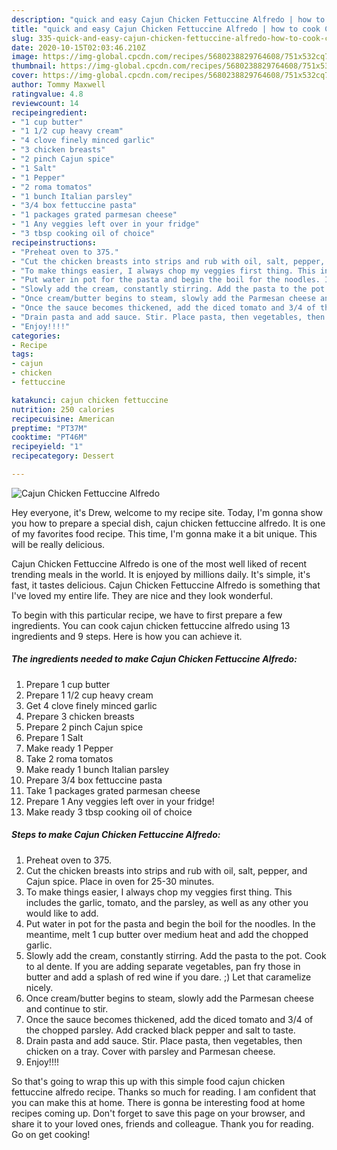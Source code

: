 ```yaml
---
description: "quick and easy Cajun Chicken Fettuccine Alfredo | how to cook Cajun Chicken Fettuccine Alfredo"
title: "quick and easy Cajun Chicken Fettuccine Alfredo | how to cook Cajun Chicken Fettuccine Alfredo"
slug: 335-quick-and-easy-cajun-chicken-fettuccine-alfredo-how-to-cook-cajun-chicken-fettuccine-alfredo
date: 2020-10-15T02:03:46.210Z
image: https://img-global.cpcdn.com/recipes/5680238829764608/751x532cq70/cajun-chicken-fettuccine-alfredo-recipe-main-photo.jpg
thumbnail: https://img-global.cpcdn.com/recipes/5680238829764608/751x532cq70/cajun-chicken-fettuccine-alfredo-recipe-main-photo.jpg
cover: https://img-global.cpcdn.com/recipes/5680238829764608/751x532cq70/cajun-chicken-fettuccine-alfredo-recipe-main-photo.jpg
author: Tommy Maxwell
ratingvalue: 4.8
reviewcount: 14
recipeingredient:
- "1 cup butter"
- "1 1/2 cup heavy cream"
- "4 clove finely minced garlic"
- "3 chicken breasts"
- "2 pinch Cajun spice"
- "1 Salt"
- "1 Pepper"
- "2 roma tomatos"
- "1 bunch Italian parsley"
- "3/4 box fettuccine pasta"
- "1 packages grated parmesan cheese"
- "1 Any veggies left over in your fridge"
- "3 tbsp cooking oil of choice"
recipeinstructions:
- "Preheat oven to 375."
- "Cut the chicken breasts into strips and rub with oil, salt, pepper, and Cajun spice. Place in oven for 25-30 minutes."
- "To make things easier, I always chop my veggies first thing. This includes the garlic, tomato, and the parsley, as well as any other you would like to add."
- "Put water in pot for the pasta and begin the boil for the noodles. In the meantime, melt 1 cup butter over medium heat and add the chopped garlic."
- "Slowly add the cream, constantly stirring. Add the pasta to the pot. Cook to al dente. If you are adding separate vegetables, pan fry those in butter and add a splash of red wine if you dare. ;) Let that caramelize nicely."
- "Once cream/butter begins to steam, slowly add the Parmesan cheese and continue to stir."
- "Once the sauce becomes thickened, add the diced tomato and 3/4 of the chopped parsley. Add cracked black pepper and salt to taste."
- "Drain pasta and add sauce. Stir. Place pasta, then vegetables, then chicken on a tray. Cover with parsley and Parmesan cheese."
- "Enjoy!!!!"
categories:
- Recipe
tags:
- cajun
- chicken
- fettuccine

katakunci: cajun chicken fettuccine 
nutrition: 250 calories
recipecuisine: American
preptime: "PT37M"
cooktime: "PT46M"
recipeyield: "1"
recipecategory: Dessert

---
```



![Cajun Chicken Fettuccine Alfredo](https://img-global.cpcdn.com/recipes/5680238829764608/751x532cq70/cajun-chicken-fettuccine-alfredo-recipe-main-photo.jpg)

Hey everyone, it's Drew, welcome to my recipe site. Today, I'm gonna show you how to prepare a special dish, cajun chicken fettuccine alfredo. It is one of my favorites food recipe. This time, I'm gonna make it a bit unique. This will be really delicious.

Cajun Chicken Fettuccine Alfredo is one of the most well liked of recent trending meals in the world. It is enjoyed by millions daily. It's simple, it's fast, it tastes delicious. Cajun Chicken Fettuccine Alfredo is something that I've loved my entire life. They are nice and they look wonderful.




To begin with this particular recipe, we have to first prepare a few ingredients. You can cook cajun chicken fettuccine alfredo using 13 ingredients and 9 steps. Here is how you can achieve it.

<!--inarticleads1-->

##### The ingredients needed to make Cajun Chicken Fettuccine Alfredo:

1. Prepare 1 cup butter
1. Prepare 1 1/2 cup heavy cream
1. Get 4 clove finely minced garlic
1. Prepare 3 chicken breasts
1. Prepare 2 pinch Cajun spice
1. Prepare 1 Salt
1. Make ready 1 Pepper
1. Take 2 roma tomatos
1. Make ready 1 bunch Italian parsley
1. Prepare 3/4 box fettuccine pasta
1. Take 1 packages grated parmesan cheese
1. Prepare 1 Any veggies left over in your fridge!
1. Make ready 3 tbsp cooking oil of choice




<!--inarticleads2-->

##### Steps to make Cajun Chicken Fettuccine Alfredo:

1. Preheat oven to 375.
1. Cut the chicken breasts into strips and rub with oil, salt, pepper, and Cajun spice. Place in oven for 25-30 minutes.
1. To make things easier, I always chop my veggies first thing. This includes the garlic, tomato, and the parsley, as well as any other you would like to add.
1. Put water in pot for the pasta and begin the boil for the noodles. In the meantime, melt 1 cup butter over medium heat and add the chopped garlic.
1. Slowly add the cream, constantly stirring. Add the pasta to the pot. Cook to al dente. If you are adding separate vegetables, pan fry those in butter and add a splash of red wine if you dare. ;) Let that caramelize nicely.
1. Once cream/butter begins to steam, slowly add the Parmesan cheese and continue to stir.
1. Once the sauce becomes thickened, add the diced tomato and 3/4 of the chopped parsley. Add cracked black pepper and salt to taste.
1. Drain pasta and add sauce. Stir. Place pasta, then vegetables, then chicken on a tray. Cover with parsley and Parmesan cheese.
1. Enjoy!!!!




So that's going to wrap this up with this simple food cajun chicken fettuccine alfredo recipe. Thanks so much for reading. I am confident that you can make this at home. There is gonna be interesting food at home recipes coming up. Don't forget to save this page on your browser, and share it to your loved ones, friends and colleague. Thank you for reading. Go on get cooking!
